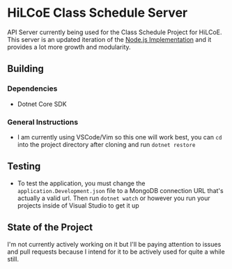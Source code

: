 # HiLCoE Class Schedule Server
API Server currently being used for the Class Schedule Project for HiLCoE.
This server is an updated iteration of the [Node.js Implementation](https://github.com/brukberhane/class-schedule_server) and it provides a lot more growth and modularity.

## Building
### Dependencies
* Dotnet Core SDK

### General Instructions
* I am currently using VSCode/Vim so this one will work best, you can `cd` into the project directory after cloning and run `dotnet restore` 

## Testing
* To test the application, you must change the `application.Development.json` file to a MongoDB connection URL that's actually a valid url. Then run `dotnet watch` or however you run your projects inside of Visual Studio to get it up

## State of the Project
I'm not currently actively working on it but I'll be paying attention to issues and pull requests because I intend for it to be actively used for quite a while still.
